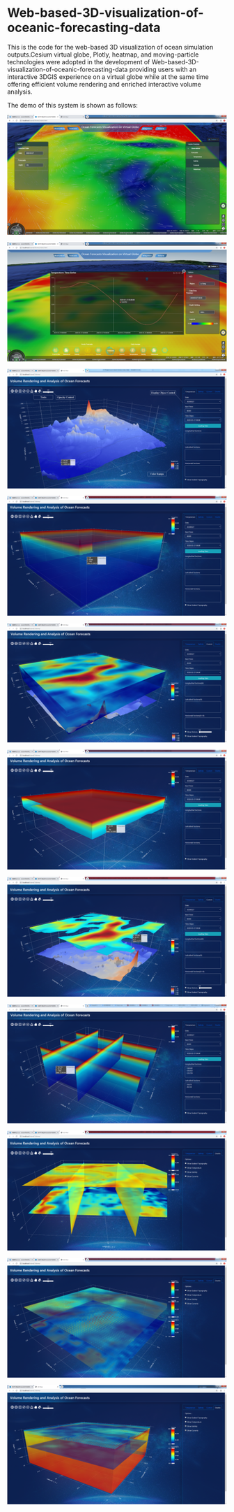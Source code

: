 # Web-based-3D-visualization-of-oceanic-forecasting-data

This is the code for the web-based 3D visualization of ocean simulation outputs.Cesium virtual globe, Plotly, heatmap, and moving-particle technologies were adopted in the development of Web-based-3D-visualization-of-oceanic-forecasting-data providing users with an interactive 3DGIS experience on a virtual globe while at the same time offering efficient volume rendering and enriched interactive volume analysis.

The demo of this system is shown as follows:

![fig-3a](demo/Fig-3a.png)

![fig-3b](demo/Fig-3b.png)

![fig-4](demo/Fig-4.png)

![fig-5a](demo/Fig-5a.png)

![fig-5b](demo/Fig-5b.png)

![fig-5c](demo/Fig-5c.png)

![fig-5d](demo/Fig-5d.png)

![fig-5e](demo/Fig-5e.png)

![fig-5f](demo/Fig-5f.png)

![fig-5g](demo/Fig-5g.png)

![fig-5h](demo/Fig-5h.png)